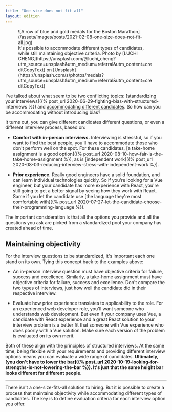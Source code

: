 ```yaml
---
title: "One size does not fit all"
layout: edition
---
```


<figure id="cover-img" markdown="1">
![A row of blue and gold medals for the Boston Marathon](/assets/images/posts/2021-02-08-one-size-does-not-fit-all.jpg)
<figcaption markdown="1">It's possible to accommodate different types of candidates, while still maintaining objective criteria. Photo by [LUCHI CHENG](https://unsplash.com/@luchi_cheng?utm_source=unsplash&utm_medium=referral&utm_content=creditCopyText) on [Unsplash](https://unsplash.com/s/photos/medals?utm_source=unsplash&utm_medium=referral&utm_content=creditCopyText)
</figcaption>
</figure>

I've talked about what seem to be two conflicting topics: [standardizing your interviews]({% post_url 2020-06-29-fighting-bias-with-structured-interviews %}) and [accommodating different candidates](http://localhost:4001/2020/12/07/getting-to-know-the-candidate-before-the-interview.html). So how can you be accommodating without introducing bias?

It turns out, you can give different candidates different questions, or even a different interview process, based on:

- **Comfort with in-person interviews.** Interviewing is stressful, so if you want to find the best people, you'll have to accommodate those who don't perform well on the spot. For these candidates, [a take-home assignment is a good option]({% post_url 2020-08-10-how-fair-is-the-take-home-assignment %}), as is [independent work]({% post_url 2020-08-03-reducing-interview-stress-with-independent-work %}).

- **Prior experience.** Really good engineers have a solid foundation, and can learn individual technologies quickly. So if you're looking for a Vue engineer, but your candidate has more experience with React, you're still going to get a better signal by seeing how they work with React. Same if you let the candidate use [the language they're most comfortable with]({% post_url 2020-07-27-let-the-candidate-choose-their-programming-language %}).

The important consideration is that all the options you provide and all the questions you ask are picked from a standardized pool your company has created ahead of time.

## Maintaining objectivity

For the interview questions to be standardized, it's important each one stand on its own. Tying this concept back to the examples above:

- An in-person interview question must have objective criteria for failure, success and excellence. Similarly, a take-home assignment must have objective criteria for failure, success and excellence. Don't compare the two types of interviews, just how well the candidate did in their respective interview.

- Evaluate how prior experience translates to applicability to the role. For an experienced web developer role, you'll want someone who understands web development. But even if your company uses Vue, a candidate with React experience and a great React solution to your interview problem is a better fit that someone with Vue experience who does poorly with a Vue solution. Make sure each version of the problem is evaluated on its own merit.

Both of these align with the principles of structured interviews. At the same time, being flexible with your requirements and providing different interview options means you can evaluate a wide range of candidates. **Ultimately, [you don't have to lower the bar]({% post_url 2020-10-19-looking-for-strengths-is-not-lowering-the-bar %}). It's just that the same height bar looks different for different people.**

---

There isn't a one-size-fits-all solution to hiring. But it is possible to create a process that maintains objectivity while accommodating different types of candidates. The key is to define evaluation criteria for each interview option you offer.
